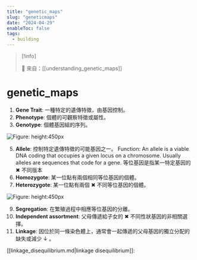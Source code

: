 ```yaml
---
title: "genetic_maps"
slug: "geneticmaps"
date: "2024-04-29"
enableToc: false
tags:
  - building
---
```


> [!info]
>
> 🌱 來自：[[understanding_genetic_maps]]

# genetic_maps

1. **Gene Trait**: 一種特定的遺傳特徵，由基因控制。
2. **Phenotype**: 個體的可觀察特徵或屬性。
3. **Genotype**: 個體基因組的序列。

![Figure: height:450px](https://i.imgur.com/XefA8J0.png)

5. **Allele**: 控制特定遺傳特徵的可能基因之一。 Function: An allele is a viable DNA coding that occupies a given locus on a chromosome. Usually alleles are sequences that code for a gene. 等位基因是指某一特定基因的 ✖ 不同版本
6. **Homozygote**: 某一位點有兩個相同等位基因的個體。
7. **Heterozygote**: 某一位點有兩個 ✖ 不同等位基因的個體。

![Figure: height:450px](https://i.imgur.com/LzKx6nq.png)

9. **Segregation**: 在繁殖過程中相應等位基因的分離。
10. **Independent assortment**: 父母傳遞給子女的 ✖ 不同性狀基因的非相關選擇。
11. **Linkage**: 因位於同一條染色體上，通常會一起傳遞的父母基因的獨立分配的缺失或減少 ↓ 。

[[linkage_disequilibrium.md|linkage disequilibrium]]: 
